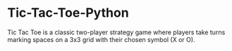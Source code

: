 # Tic-Tac-Toe-Python
Tic Tac Toe is a classic two-player strategy game where players take turns marking spaces on a 3x3 grid with their chosen symbol (X or O).
